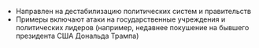 - Направлен на дестабилизацию политических систем и правительств
- Примеры включают атаки на государственные учреждения и политических лидеров (например, недавнее покушение на бывшего президента США Дональда Трампа)